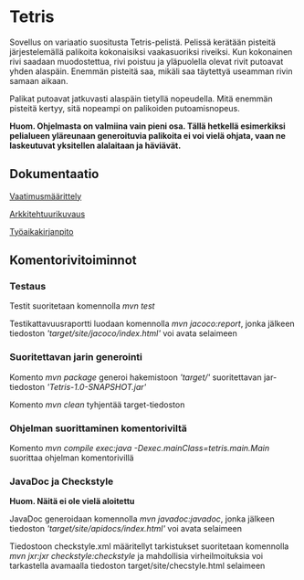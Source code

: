 # Tetris

Sovellus on variaatio suositusta Tetris-pelistä. Pelissä kerätään pisteitä järjestelemällä palikoita kokonaisiksi vaakasuoriksi riveiksi. Kun kokonainen rivi saadaan muodostettua, rivi poistuu ja yläpuolella olevat rivit putoavat yhden alaspäin. Enemmän pisteitä saa, mikäli saa täytettyä useamman rivin samaan aikaan.

Palikat putoavat jatkuvasti alaspäin tietyllä nopeudella. Mitä enemmän pisteitä kertyy, sitä nopeampi on palikoiden putoamisnopeus.

**Huom. Ohjelmasta on valmiina vain pieni osa. Tällä hetkellä esimerkiksi pelialueen yläreunaan generoituvia palikoita ei voi vielä ohjata, vaan ne laskeutuvat yksitellen alalaitaan ja häviävät.**

## Dokumentaatio

[Vaatimusmäärittely](https://github.com/marcestus/ot-harjoitustyo/blob/master/dokumentaatio/vaatimusmaarittely.md)

[Arkkitehtuurikuvaus](https://github.com/Marcestus/ot-harjoitustyo/blob/master/dokumentaatio/arkkitehtuuri.md)

[Työaikakirjanpito](https://github.com/Marcestus/ot-harjoitustyo/blob/master/dokumentaatio/tuntikirjanpito.md)

## Komentorivitoiminnot

### Testaus

Testit suoritetaan komennolla *mvn test*

Testikattavuusraportti luodaan komennolla *mvn jacoco:report*, jonka jälkeen tiedoston *'target/site/jacoco/index.html'* voi avata selaimeen

### Suoritettavan jarin generointi

Komento *mvn package* generoi hakemistoon *'target/'* suoritettavan jar-tiedoston *'Tetris-1.0-SNAPSHOT.jar'*

Komento *mvn clean* tyhjentää target-tiedoston

### Ohjelman suorittaminen komentoriviltä

Komento *mvn compile exec:java -Dexec.mainClass=tetris.main.Main* suorittaa ohjelman komentorivillä

### JavaDoc ja Checkstyle

**Huom. Näitä ei ole vielä aloitettu**

JavaDoc generoidaan komennolla *mvn javadoc:javadoc*, jonka jälkeen tiedoston *'target/site/apidocs/index.html'* voi avata selaimeen

Tiedostoon checkstyle.xml määritellyt tarkistukset suoritetaan komennolla *mvn jxr:jxr checkstyle:checkstyle* ja mahdollisia virheilmoituksia voi tarkastella avamaalla tiedoston target/site/checstyle.html selaimeen

